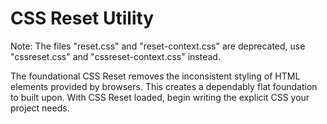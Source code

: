 CSS Reset Utility
===============

Note: The files "reset.css" and "reset-context.css" are deprecated, use "cssreset.css" and
"cssreset-context.css" instead.

The foundational CSS Reset removes the inconsistent styling
of HTML elements provided by browsers. This creates a
dependably flat foundation to built upon. With CSS Reset
loaded, begin writing the explicit CSS your project needs.
